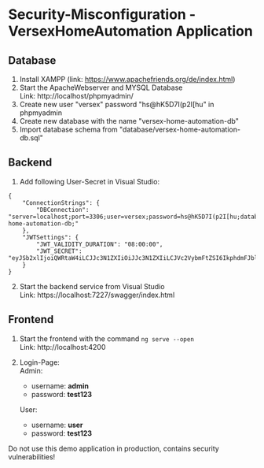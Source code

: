 # Security-Misconfiguration - VersexHomeAutomation Application

## Database
1. Install XAMPP (link: https://www.apachefriends.org/de/index.html)
2. Start the ApacheWebserver and MYSQL Database <br>
Link: http://localhost/phpmyadmin/
3. Create new user "versex" password "hs@hK5D7I(p2I[hu" in phpmyadmin
4. Create new database with the name "versex-home-automation-db"
5. Import database schema from "database/versex-home-automation-db.sql"

## Backend
1. Add following User-Secret in Visual Studio:
```
{
    "ConnectionStrings": {
        "DBConnection": "server=localhost;port=3306;user=versex;password=hs@hK5D7I(p2I[hu;database=versex-home-automation-db;"
    },
    "JWTSettings": {
        "JWT_VALIDITY_DURATION": "08:00:00",
        "JWT_SECRET": "eyJSb2xlIjoiQWRtaW4iLCJJc3N1ZXIiOiJJc3N1ZXIiLCJVc2VybmFtZSI6IkphdmFJblVzZSIsImV4cCI6MTY1NTI5Njc4MiwiaWF0IjoxNjU1Mjk2NzgyfQ"
    }
}
```
2. Start the backend service from Visual Studio <br>
Link: https://localhost:7227/swagger/index.html

## Frontend
1. Start the frontend with the command ```ng serve --open``` <br>
Link: http://localhost:4200
2. Login-Page: <br>
   Admin:<br>

    -    username:    <b>admin</b> <br>
    -    password:    <b>test123</b> <br>

   User:<br>

    -    username:    <b>user</b> <br>
    -    password:    <b>test123</b>

Do not use this demo application in production, contains security vulnerabilities!
